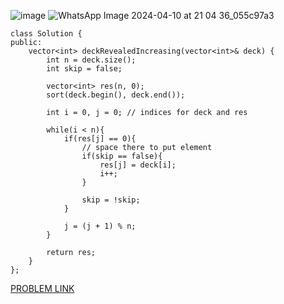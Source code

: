 ![image](https://github.com/RohithBoppey/leetcode-sol/assets/73538974/fc9398bc-2b4a-41b8-ad43-8ba163d92df7)
![WhatsApp Image 2024-04-10 at 21 04 36_055c97a3](https://github.com/RohithBoppey/leetcode-sol/assets/73538974/948a3672-9bd1-466b-85e6-a1979f6fea1e)

```
class Solution {
public:
    vector<int> deckRevealedIncreasing(vector<int>& deck) {
        int n = deck.size();
        int skip = false;
        
        vector<int> res(n, 0);
        sort(deck.begin(), deck.end());
        
        int i = 0, j = 0; // indices for deck and res
        
        while(i < n){
            if(res[j] == 0){
                // space there to put element
                if(skip == false){
                    res[j] = deck[i];
                    i++;
                }
                
                skip = !skip;
            }
            
            j = (j + 1) % n;
        }
        
        return res;
    }
};
```

[PROBLEM LINK](https://leetcode.com/problems/reveal-cards-in-increasing-order/)
